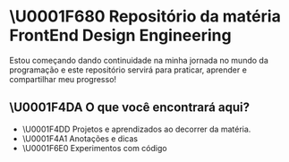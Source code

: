 # \U0001F680 Repositório da matéria FrontEnd Design Engineering

Estou começando dando continuidade na minha jornada no mundo da programação e este repositório servirá para praticar, aprender e compartilhar meu progresso!
 
## \U0001F4DA O que você encontrará aqui?
 
- \U0001F4DD Projetos e aprendizados ao decorrer da matéria.
- \U0001F4A1 Anotações e dicas
- \U0001F6E0️ Experimentos com código